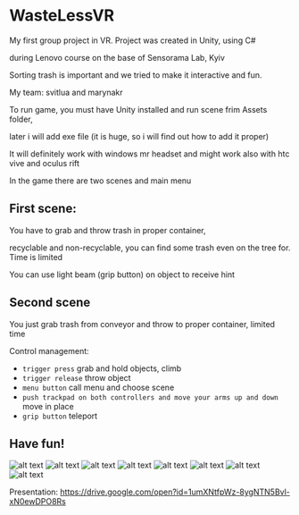 # WasteLessVR
My first group project in VR. Project was created in Unity, using C#

during Lenovo course on the base of Sensorama Lab, Kyiv

Sorting trash is important and we tried to make it interactive and fun.

My team: svitlua and marynakr

To run game, you must have Unity installed and run scene frim Assets folder,

later i will add exe file (it is huge, so i will find out how to add it proper)

It will definitely work with windows mr headset and might work also with htc vive and oculus rift

In the game there are two scenes and main menu

## First scene:

You have to grab and throw trash in proper container,

recyclable and non-recyclable, you can find some trash even on the tree for. Time is limited

You can use light beam (grip button) on object to receive hint

## Second scene

You just grab trash from conveyor and throw to proper container, limited time

Control management:

* `trigger press` grab and hold objects, climb
* `trigger release` throw object
* `menu button` call menu and choose scene
* `push trackpad on both controllers and move your arms up and down` move in place
* `grip button` teleport

## Have fun!

![alt text](https://github.com/DA-NDI/WasteLessVR/blob/master/screenshots/1.png)
![alt text](https://github.com/DA-NDI/WasteLessVR/blob/master/screenshots/46507295_453853275141037_2736588431835529216_o.jpg)
![alt text](https://github.com/DA-NDI/WasteLessVR/blob/master/screenshots/46440229_453853708474327_9191107542447554560_o.jpg)
![alt text](https://github.com/DA-NDI/WasteLessVR/blob/master/screenshots/2.jpeg)
![alt text](https://github.com/DA-NDI/WasteLessVR/blob/master/screenshots/3.jpeg)
![alt text](https://github.com/DA-NDI/WasteLessVR/blob/master/screenshots/screen_5.jpeg)
![alt text](https://github.com/DA-NDI/WasteLessVR/blob/master/screenshots/6.png)
![alt text](https://github.com/DA-NDI/WasteLessVR/blob/master/screenshots/7.png)


Presentation:
https://drive.google.com/open?id=1umXNtfpWz-8ygNTN5Bvl-xN0ewDPO8Rs
